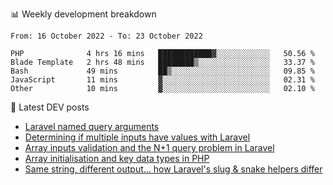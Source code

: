 📊 Weekly development breakdown
<!--START_SECTION:waka-->

```text
From: 16 October 2022 - To: 23 October 2022

PHP              4 hrs 16 mins   ████████████▓░░░░░░░░░░░░   50.56 %
Blade Template   2 hrs 48 mins   ████████▒░░░░░░░░░░░░░░░░   33.37 %
Bash             49 mins         ██▒░░░░░░░░░░░░░░░░░░░░░░   09.85 %
JavaScript       11 mins         ▓░░░░░░░░░░░░░░░░░░░░░░░░   02.31 %
Other            10 mins         ▓░░░░░░░░░░░░░░░░░░░░░░░░   02.10 %
```

<!--END_SECTION:waka-->

📕 Latest DEV posts
<!-- BLOG-POST-LIST:START -->
- [Laravel named query arguments](https://dev.to/michaelvickersuk/laravel-named-query-arguments-28kd)
- [Determining if multiple inputs have values with Laravel](https://dev.to/michaelvickersuk/determining-if-multiple-inputs-have-values-with-laravel-km6)
- [Array inputs validation and the N+1 query problem in Laravel](https://dev.to/michaelvickersuk/array-inputs-validation-and-the-n1-query-problem-in-laravel-2agb)
- [Array initialisation and key data types in PHP](https://dev.to/michaelvickersuk/array-initialisation-and-key-data-types-in-php-1e5b)
- [Same string, different output... how Laravel&#39;s slug &amp; snake helpers differ](https://dev.to/michaelvickersuk/same-string-different-output-how-laravels-slug-snake-helpers-differ-1ccj)
<!-- BLOG-POST-LIST:END -->
